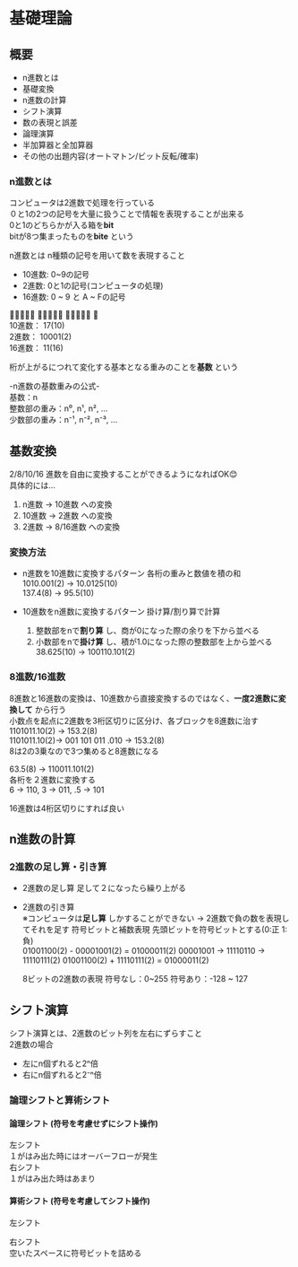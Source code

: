 # 基礎理論
## 概要
- n進数とは
- 基礎変換
- n進数の計算
- シフト演算
- 数の表現と誤差
- 論理演算
- 半加算器と全加算器
- その他の出題内容(オートマトン/ビット反転/確率)

### n進数とは
コンピュータは2進数で処理を行っている  
０と1の2つの記号を大量に扱うことで情報を表現することが出来る  
0と1のどちらかが入る箱を**bit**  
bitが8つ集まったものを**bite** という

n進数とは n種類の記号を用いて数を表現すること  
- 10進数: 0~9の記号
- 2進数: 0と1の記号(コンピュータの処理)
- 16進数: 0 ~ 9 と A ~ Fの記号

🍎🍎🍎🍎🍎 🍎🍎🍎🍎🍎 🍎🍎🍎🍎🍎 🍎  
10進数： 17(10)  
2進数： 10001(2)               
16進数： 11(16)  

桁が上がるにつれて変化する基本となる重みのことを**基数** という  

-n進数の基数重みの公式-  
基数：n  
整数部の重み：n⁰, n¹, n², …   
少数部の重み：n⁻¹, n⁻², n⁻³, …

## 基数変換
2/8/10/16 進数を自由に変換することができるようになればOK😊  
具体的には...  
1. n進数 -> 10進数 への変換
2. 10進数 -> 2進数 への変換
3. 2進数 -> 8/16進数 への変換

### 変換方法
- n進数を10進数に変換するパターン
  各桁の重みと数値を積の和  
  1010.001(2) -> 10.0125(10)  
  137.4(8) -> 95.5(10)  
  
- 10進数をn進数に変換するパターン
  掛け算/割り算で計算
  1. 整数部をnで**割り算** し、商が0になった際の余りを下から並べる
  2. 小数部をnで**掛け算** し、積が1.0になった際の整数部を上から並べる  
  38.625(10) -> 100110.101(2)

### 8進数/16進数
8進数と16進数の変換は、10進数から直接変換するのではなく、**一度2進数に変換して** から行う  
小数点を起点に2進数を3桁区切りに区分け、各ブロックを8進数に治す  
1101011.10(2) -> 153.2(8)  
1101011.10(2)-> 001 101 011 .010 -> 153.2(8)  
8は2の3乗なので3つ集めると8進数になる　　

63.5(8) -> 110011.101(2)  
各桁を２進数に変換する  
6 -> 110, 3 -> 011, .5 -> 101   

16進数は4桁区切りにすれば良い

## n進数の計算
### 2進数の足し算・引き算
- 2進数の足し算
  足して２になったら繰り上がる

- 2進数の引き算  
  ※コンピュータは**足し算** しかすることができない -> 2進数で負の数を表現してそれを足す
  符号ビットと補数表現
  先頭ビットを符号ビットとする(0:正 1:負)  
  01001100(2) - 00001001(2) = 01000011(2)
  00001001 -> 11110110 -> 11110111(2)
  01001100(2) + 11110111(2) = 01000011(2)

  8ビットの2進数の表現
  符号なし：0~255
  符号あり：-128 ~ 127


## シフト演算
シフト演算とは、2進数のビット列を左右にずらすこと  
2進数の場合  
- 左にn個ずれると2ⁿ倍
- 右にn個ずれると2⁻ⁿ倍

### 論理シフトと算術シフト
#### 論理シフト (符号を考慮せずにシフト操作)
左シフト  
１がはみ出た時にはオーバーフローが発生  
右シフト  
１がはみ出た時はあまり

#### 算術シフト (符号を考慮してシフト操作)
左シフト

右シフト  
空いたスペースに符号ビットを詰める
